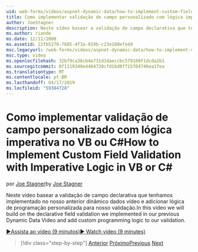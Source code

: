 ```yaml
---
uid: web-forms/videos/aspnet-dynamic-data/how-to-implement-custom-field-validation-with-imperative-logic-in-vb-or-c
title: Como implementar validação de campo personalizado com lógica imperativa no VB ou c# | Microsoft Docs
author: JoeStagner
description: Neste vídeo basear a validação de campo declarativa que tenhamos implementado no nosso anterior dinâmico dados vídeo e adicionar lógica de programação personalizada para nosso val...
ms.author: riande
ms.date: 12/11/2008
ms.assetid: 22fb5270-7685-4f3a-919b-c23e180efe49
msc.legacyurl: /web-forms/videos/aspnet-dynamic-data/how-to-implement-custom-field-validation-with-imperative-logic-in-vb-or-c
msc.type: video
ms.openlocfilehash: 32bf9ca36cb4e731d1daeccbc579109f1dcda1b1
ms.sourcegitcommit: 0f1119340e4464720cfd16d0ff15764746ea1fea
ms.translationtype: MT
ms.contentlocale: pt-BR
ms.lasthandoff: 04/17/2019
ms.locfileid: "59384728"
---
```

# <a name="how-to-implement-custom-field-validation-with-imperative-logic-in-vb-or-c"></a><span data-ttu-id="39f00-103">Como implementar validação de campo personalizado com lógica imperativa no VB ou C\#</span><span class="sxs-lookup"><span data-stu-id="39f00-103">How to Implement Custom Field Validation with Imperative Logic in VB or C\#</span></span>

<span data-ttu-id="39f00-104">por [Joe Stagner](https://github.com/JoeStagner)</span><span class="sxs-lookup"><span data-stu-id="39f00-104">by [Joe Stagner](https://github.com/JoeStagner)</span></span>

<span data-ttu-id="39f00-105">Neste vídeo basear a validação de campo declarativa que tenhamos implementado no nosso anterior dinâmico dados vídeo e adicionar lógica de programação personalizada para nosso validação.</span><span class="sxs-lookup"><span data-stu-id="39f00-105">In this video we will build on the declarative field validation we implemented in our previous Dynamic Data Video and add custom programming logic to our validation.</span></span>

[<span data-ttu-id="39f00-106">&#9654;Assista ao vídeo (9 minutos)</span><span class="sxs-lookup"><span data-stu-id="39f00-106">&#9654; Watch video (9 minutes)</span></span>](https://channel9.msdn.com/Blogs/ASP-NET-Site-Videos/how-to-implement-custom-field-validation-with-imperative-logic-in-vb-or-c)

> [!div class="step-by-step"]
> <span data-ttu-id="39f00-107">[Anterior](how-to-use-attribute-validation-in-aspnet-dynamic-data-applications.md)
> [Próximo](how-to-remove-columns-from-your-dynamicdata-data-grids.md)</span><span class="sxs-lookup"><span data-stu-id="39f00-107">[Previous](how-to-use-attribute-validation-in-aspnet-dynamic-data-applications.md)
[Next](how-to-remove-columns-from-your-dynamicdata-data-grids.md)</span></span>
